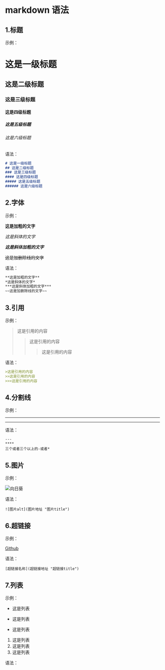 # markdown 语法
## 1.标题
示例：
# 这是一级标题
## 这是二级标题
### 这是三级标题
#### 这是四级标题
##### 这是五级标题
###### 这是六级标题
语法：
```markdown
# 这是一级标题
## 这是二级标题
### 这是三级标题
#### 这是四级标题
##### 这是五级标题
###### 这是六级标题
```
## 2.字体
示例：

**这是加粗的文字**

*这是斜体的文字*

***这是斜体加粗的文字***

~~这是加删除线的文字~~

语法：

```markdown
**这是加粗的文字**
*这是斜体的文字*
***这是斜体加粗的文字***
~~这是加删除线的文字~~
```
## 3.引用
示例：

>这是引用的内容
>>这是引用的内容
>>>这是引用的内容

语法：

```markdown
>这是引用的内容
>>这是引用的内容
>>>这是引用的内容
```
## 4.分割线
示例：

---
****

语法：

```
---
****
三个或者三个以上的-或者*
```
## 5.图片
示例：

![向日葵](http://pic2.cxtuku.com/00/10/23/b5938163a1d5.jpg "向日葵")

语法：
```
![图片alt](图片地址 "图片title")
```
## 6.超链接
示例：

[Github](https://github.com "github")

语法：
```
[超链接名称](超链接地址 "超链接title")
```
## 7.列表
示例：

- 这是列表
+ 这是列表
* 这是列表

1. 这是列表
2. 这是列表
3. 这是列表


语法：
